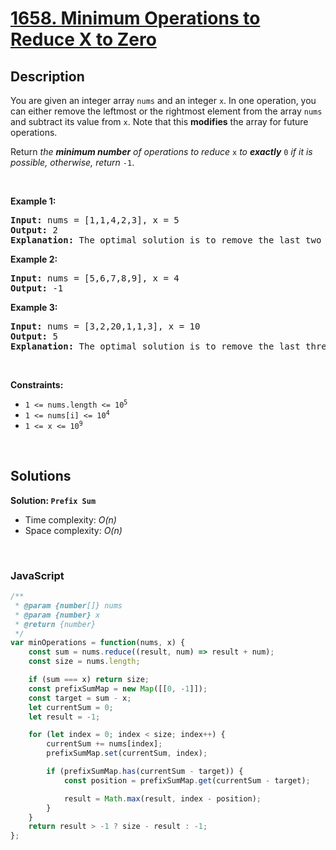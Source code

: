 # [1658. Minimum Operations to Reduce X to Zero](https://leetcode.com/problems/minimum-operations-to-reduce-x-to-zero)

## Description

<div class="xFUwe" data-track-load="description_content"><p>You are given an integer array <code>nums</code> and an integer <code>x</code>. In one operation, you can either remove the leftmost or the rightmost element from the array <code>nums</code> and subtract its value from <code>x</code>. Note that this <strong>modifies</strong> the array for future operations.</p>

<p>Return <em>the <strong>minimum number</strong> of operations to reduce </em><code>x</code> <em>to <strong>exactly</strong></em> <code>0</code> <em>if it is possible</em><em>, otherwise, return </em><code>-1</code>.</p>

<p>&nbsp;</p>
<p><strong class="example">Example 1:</strong></p>

<pre><strong>Input:</strong> nums = [1,1,4,2,3], x = 5
<strong>Output:</strong> 2
<strong>Explanation:</strong> The optimal solution is to remove the last two elements to reduce x to zero.
</pre>

<p><strong class="example">Example 2:</strong></p>

<pre><strong>Input:</strong> nums = [5,6,7,8,9], x = 4
<strong>Output:</strong> -1
</pre>

<p><strong class="example">Example 3:</strong></p>

<pre><strong>Input:</strong> nums = [3,2,20,1,1,3], x = 10
<strong>Output:</strong> 5
<strong>Explanation:</strong> The optimal solution is to remove the last three elements and the first two elements (5 operations in total) to reduce x to zero.
</pre>

<p>&nbsp;</p>
<p><strong>Constraints:</strong></p>

<ul>
	<li><code>1 &lt;= nums.length &lt;= 10<sup>5</sup></code></li>
	<li><code>1 &lt;= nums[i] &lt;= 10<sup>4</sup></code></li>
	<li><code>1 &lt;= x &lt;= 10<sup>9</sup></code></li>
</ul>
</div>

<p>&nbsp;</p>

## Solutions

**Solution: `Prefix Sum`**
- Time complexity: <em>O(n)</em>
- Space complexity: <em>O(n)</em>

<p>&nbsp;</p>

### **JavaScript**

```js
/**
 * @param {number[]} nums
 * @param {number} x
 * @return {number}
 */
var minOperations = function(nums, x) {
    const sum = nums.reduce((result, num) => result + num);
    const size = nums.length;

    if (sum === x) return size;
    const prefixSumMap = new Map([[0, -1]]);
    const target = sum - x;
    let currentSum = 0;
    let result = -1;

    for (let index = 0; index < size; index++) {
        currentSum += nums[index];
        prefixSumMap.set(currentSum, index);

        if (prefixSumMap.has(currentSum - target)) {
            const position = prefixSumMap.get(currentSum - target);

            result = Math.max(result, index - position);
        }
    }
    return result > -1 ? size - result : -1;
};
```
